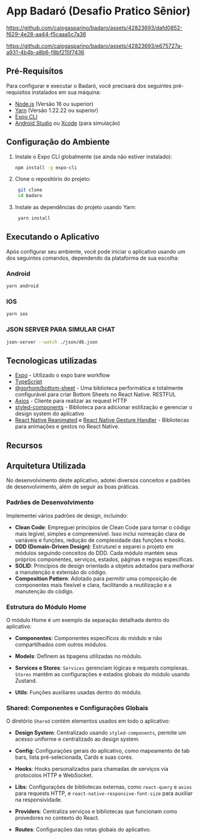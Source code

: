 # App Badaró (Desafio Pratico Sênior)

<https://github.com/caiogasparino/badaro/assets/42823693/dafd0852-f629-4e28-aa44-f5caaa5c7a36>

<https://github.com/caiogasparino/badaro/assets/42823693/e675727a-a931-4b4b-a8b6-f8bf215f7436>

## Pré-Requisitos

Para configurar e executar o Badaró, você precisará dos seguintes pré-requisitos instalados em sua máquina:

- [Node.js](https://nodejs.org/) (Versão 16 ou superior)
- [Yarn](https://yarnpkg.com/) (Versão 1.22.22 ou superior)
- [Expo CLI](https://docs.expo.dev/get-started/installation/)
- [Android Studio](https://developer.android.com/studio) ou [Xcode](https://developer.apple.com/xcode/) (para simulação)

## Configuração do Ambiente

1. Instale o Expo CLI globalmente (se ainda não estiver instalado):

   ```bash
   npm install -g expo-cli
   ```

2. Clone o repositório do projeto:

   ```bash
    git clone
    cd badaro
   ```

3. Instale as dependências do projeto usando Yarn:

   ```bash
    yarn install
   ```

## Executando o Aplicativo

Após configurar seu ambiente, você pode iniciar o aplicativo usando um dos seguintes comandos, dependendo da plataforma de sua escolha:

### Android

```bash
yarn android
```

### IOS

```bash
yarn ios
```

### JSON SERVER PARA SIMULAR CHAT

```bash
json-server --watch ./json/db.json
```

## Tecnologicas utilizadas

- [Expo](https://expo.dev/) - Utilizado o expo bare workflow
- [TypeScript](https://www.typescriptlang.org/)
- [@gorhom/bottom-sheet](https://github.com/gorhom/react-native-bottom-sheet) - Uma biblioteca performática e totalmente configurável para criar Bottom Sheets no React Native.
  RESTFUL
- [Axios](https://axios-http.com/) - Cliente para realizar as request HTTP
- [styled-components](https://styled-components.com/) - Biblioteca para adicionar estilização e gerenciar
  o design system do aplicativo
- [React Native Reanimated](https://docs.swmansion.com/react-native-reanimated/) e [React Native Gesture Handler](https://docs.swmansion.com/react-native-gesture-handler/) - Bibliotecas para animações e gestos no React Native.

## Recursos

## Arquitetura Utilizada

No desenvolvimento deste aplicativo, adotei diversos conceitos e padrões de desenvolvimento, além de seguir as boas práticas.

### Padrões de Desenvolvimento

Implementei vários padrões de design, incluindo:

- **Clean Code**: Empreguei princípios de Clean Code para tornar o código mais legível, simples e compreensível. Isso inclui nomeação clara de variáveis e funções, redução de complexidade das funções e hooks.
- **DDD (Domain-Driven Design)**: Estruturei e separei o projeto em módulos seguindo conceitos do DDD. Cada módulo mantém seus próprios componentes, serviços, estados, páginas e regras específicas.
- **SOLID**: Princípios de design orientado a objetos adotados para melhorar a manutenção e extensão do código.
- **Composition Pattern**: Adotado para permitir uma composição de componentes mais flexível e clara, facilitando a reutilização e a manutenção do código.

### Estrutura do Módulo Home

O módulo Home é um exemplo da separação detalhada dentro do aplicativo:

- **Componentes**: Componentes específicos do módulo e não compartilhados com outros módulos.

- **Models**: Definem as tipagens utilizadas no módulo.

- **Services e Stores**: `Services` gerenciam lógicas e requests complexas. `Stores` mantêm as configurações e estados globais do módulo usando Zustand.

- **Utils**: Funções auxiliares usadas dentro do módulo.

### Shared: Componentes e Configurações Globais

O diretório `Shared` contém elementos usados em todo o aplicativo:

- **Design System**: Centralizado usando `styled-components`, permite um acesso uniforme e centralizado ao design system.

- **Config**: Configurações gerais do aplicativo, como mapeamento de tab bars, lista pré-selecionada, Cards e suas cores.

- **Hooks**: Hooks personalizados para chamadas de serviços via protocolos HTTP e WebSocket.

- **Libs**: Configurações de bibliotecas externas, como `react-query` e `axios` para requests HTTP, e `react-native-responsive-font-size` para auxiliar na responsividade.

- **Providers**: Centraliza serviços e bibliotecas que funcionam como provedores no contexto do React.

- **Routes**: Configurações das rotas globais do aplicativo.
